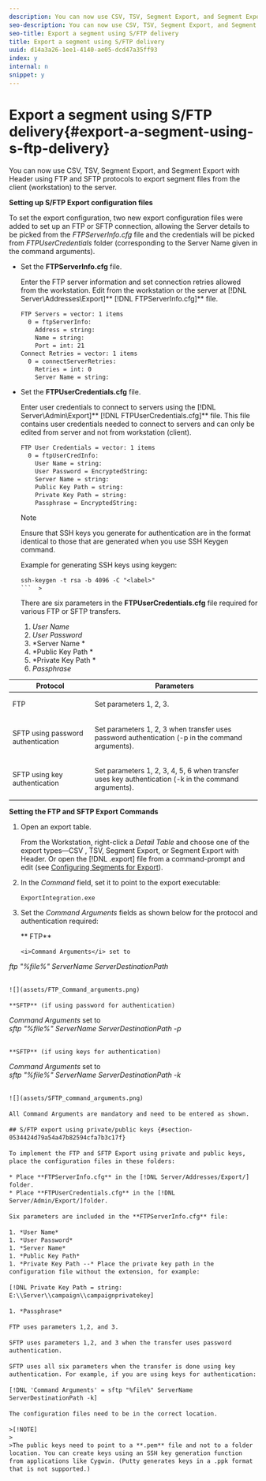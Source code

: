 ```yaml
---
description: You can now use CSV, TSV, Segment Export, and Segment Export with Header using FTP and SFTP protocols to export segment files from the client (workstation) to the server.
seo-description: You can now use CSV, TSV, Segment Export, and Segment Export with Header using FTP and SFTP protocols to export segment files from the client (workstation) to the server.
seo-title: Export a segment using S/FTP delivery
title: Export a segment using S/FTP delivery
uuid: d14a3a26-1ee1-4140-ae05-dcd47a35ff93
index: y
internal: n
snippet: y
---
```


# Export a segment using S/FTP delivery{#export-a-segment-using-s-ftp-delivery}

You can now use CSV, TSV, Segment Export, and Segment Export with Header using FTP and SFTP protocols to export segment files from the client (workstation) to the server.

**Setting up S/FTP Export configuration files**

To set the export configuration, two new export configuration files were added to set up an FTP or SFTP connection, allowing the Server details to be picked from the *FTPServerInfo.cfg* file and the credentials will be picked from *FTPUserCredentials* folder (corresponding to the Server Name given in the command arguments).

* Set the **FTPServerInfo.cfg** file.

  Enter the FTP server information and set connection retries allowed from the workstation. Edit from the workstation or the server at [!DNL Server\Addresses\Export\]** [!DNL FTPServerInfo.cfg]** file. 

  ```
  FTP Servers = vector: 1 items 
    0 = ftpServerInfo:  
      Address = string:  
      Name = string:  
      Port = int: 21 
  Connect Retries = vector: 1 items 
    0 = connectServerRetries:  
      Retries = int: 0 
      Server Name = string:
  ```

* Set the **FTPUserCredentials.cfg** file.

  Enter user credentials to connect to servers using the [!DNL Server\Admin\Export\]** [!DNL FTPUserCredentials.cfg]** file. This file contains user credentials needed to connect to servers and can only be edited from server and not from workstation (client). 

  ```
  FTP User Credentials = vector: 1 items 
    0 = ftpUserCredInfo: 
      User Name = string:  
      User Password = EncryptedString:  
      Server Name = string:  
      Public Key Path = string:  
      Private Key Path = string:  
      Passphrase = EncryptedString:
  ```

  >[!NOTE]
  >
  >Ensure that SSH keys you generate for authentication are in the format identical to those that are generated when you use SSH Keygen command. 
  >
  >
  >Example for generating SSH keys using keygen: 
  >
  >
  >
  >
  >```  >
  >ssh-keygen -t rsa -b 4096 -C "<label>"
  >```  >
  >

  There are six parameters in the **FTPUserCredentials.cfg** file required for various FTP or SFTP transfers.

    1. *User Name* 
    1. *User Password* 
    1. *Server Name * 
    1. *Public Key Path * 
    1. *Private Key Path * 
    1. *Passphrase*

<table id="table_4EB416DC770D4D1AA4FAD9676C0D680C"> 
 <thead> 
  <tr> 
   <th colname="col1" class="entry"> Protocol </th> 
   <th colname="col2" class="entry"> Parameters </th> 
  </tr> 
 </thead>
 <tbody> 
  <tr> 
   <td colname="col1"> <p>FTP </p> </td> 
   <td colname="col2"> <p>Set parameters 1, 2, 3. </p> </td> 
  </tr> 
  <tr> 
   <td colname="col1"> <p>SFTP using password authentication </p> </td> 
   <td colname="col2"> <p>Set parameters 1, 2, 3 when transfer uses password authentication (-p in the command arguments). </p> </td> 
  </tr> 
  <tr> 
   <td colname="col1"> <p>SFTP using key authentication </p> </td> 
   <td colname="col2"> <p>Set parameters 1, 2, 3, 4, 5, 6 when transfer uses key authentication (-k in the command arguments). </p> </td> 
  </tr> 
 </tbody> 
</table>

**Setting the FTP and SFTP Export Commands**

1. Open an export table.

   From the Workstation, right-click a *Detail Table* and choose one of the export types—CSV , TSV, Segment Export, or Segment Export with Header. Or open the [!DNL .export] file from a command-prompt and edit (see [Configuring Segments for Export](../../../home/c-get-started/c-exp-data-seg-exp/t-config-sgts-expt.md#task-8857f221fa66463990ec9b60db6db372)). 

1. In the *Command* field, set it to point to the export executable: 

   ```
   ExportIntegration.exe
   ```

1. Set the *Command Arguments* fields as shown below for the protocol and authentication required:

   ** FTP**

   ```
   <i>Command Arguments</i> set to  
<i>ftp "%file%" ServerName ServerDestinationPath</i>
   ```

   ![](assets/FTP_Command_arguments.png)

   **SFTP** (if using password for authentication)

   ```
   <i>Command Arguments</i> set to  
<i>sftp "%file%" ServerName ServerDestinationPath -p</i> 
   ```

   **SFTP** (if using keys for authentication)

   ```
   <i>Command Arguments</i> set to  
<i>sftp "%file%" ServerName ServerDestinationPath -k</i>
   ```

   ![](assets/SFTP_command_arguments.png)

All Command Arguments are mandatory and need to be entered as shown.

## S/FTP export using private/public keys {#section-0534424d79a54a47b82594cfa7b3c17f}

To implement the FTP and SFTP Export using private and public keys, place the configuration files in these folders:

* Place **FTPServerInfo.cfg** in the [!DNL Server/Addresses/Export/] folder. 
* Place **FTPUserCredentials.cfg** in the [!DNL Server/Admin/Export/]folder.

Six parameters are included in the **FTPServerInfo.cfg** file:

1. *User Name* 
1. *User Password* 
1. *Server Name* 
1. *Public Key Path* 
1. *Private Key Path --* Place the private key path in the configuration file without the extension, for example:

[!DNL Private Key Path = string: E:\\Server\\campaign\\campaignprivatekey] 

1. *Passphrase*

FTP uses parameters 1,2, and 3.

SFTP uses parameters 1,2, and 3 when the transfer uses password authentication.

SFTP uses all six parameters when the transfer is done using key authentication. For example, if you are using keys for authentication:

[!DNL 'Command Arguments' = sftp "%file%" ServerName ServerDestinationPath -k]

The configuration files need to be in the correct location.

>[!NOTE]
>
>The public keys need to point to a **.pem** file and not to a folder location. You can create keys using an SSH key generation function from applications like Cygwin. (Putty generates keys in a .ppk format that is not supported.)

